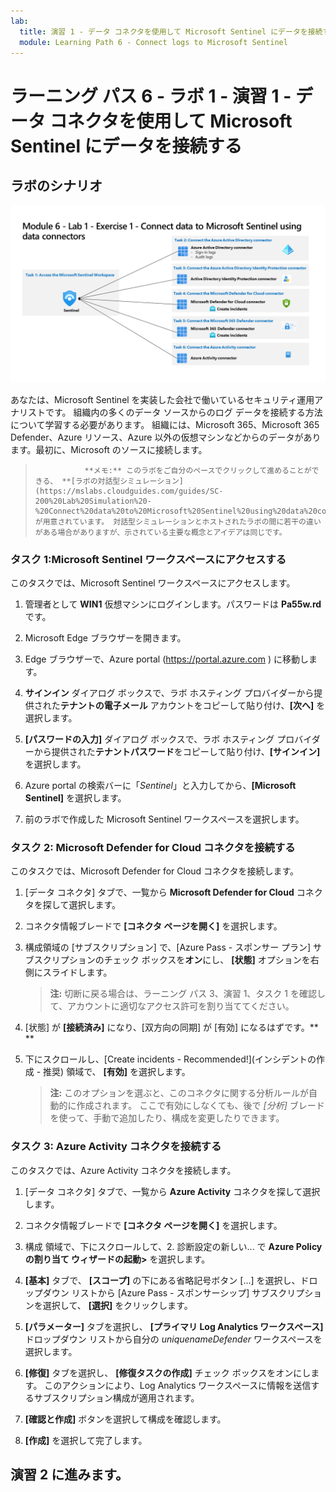```yaml
---
lab:
  title: 演習 1 - データ コネクタを使用して Microsoft Sentinel にデータを接続する
  module: Learning Path 6 - Connect logs to Microsoft Sentinel
---
```


# ラーニング パス 6 - ラボ 1 - 演習 1 - データ コネクタを使用して Microsoft Sentinel にデータを接続する

## ラボのシナリオ

![ラボの概要。](../Media/SC-200-Lab_Diagrams_Mod6_L1_Ex1.png)

あなたは、Microsoft Sentinel を実装した会社で働いているセキュリティ運用アナリストです。 組織内の多くのデータ ソースからのログ データを接続する方法について学習する必要があります。 組織には、Microsoft 365、Microsoft 365 Defender、Azure リソース、Azure 以外の仮想マシンなどからのデータがあります。最初に、Microsoft のソースに接続します。

>                **メモ:** このラボをご自分のペースでクリックして進めることができる、 **[ラボの対話型シミュレーション](https://mslabs.cloudguides.com/guides/SC-200%20Lab%20Simulation%20-%20Connect%20data%20to%20Microsoft%20Sentinel%20using%20data%20connectors)** が用意されています。 対話型シミュレーションとホストされたラボの間に若干の違いがある場合がありますが、示されている主要な概念とアイデアは同じです。 


### タスク 1:Microsoft Sentinel ワークスペースにアクセスする

このタスクでは、Microsoft Sentinel ワークスペースにアクセスします。

1. 管理者として **WIN1** 仮想マシンにログインします。パスワードは **Pa55w.rd** です。  

1. Microsoft Edge ブラウザーを開きます。

1. Edge ブラウザーで、Azure portal (https://portal.azure.com ) に移動します。

1. **サインイン** ダイアログ ボックスで、ラボ ホスティング プロバイダーから提供された**テナントの電子メール** アカウントをコピーして貼り付け、**[次へ]** を選択します。

1. **[パスワードの入力]** ダイアログ ボックスで、ラボ ホスティング プロバイダーから提供された**テナントパスワード**をコピーして貼り付け、**[サインイン]** を選択します。

1. Azure portal の検索バーに「*Sentinel*」と入力してから、**[Microsoft Sentinel]** を選択します。

1. 前のラボで作成した Microsoft Sentinel ワークスペースを選択します。


### タスク 2: Microsoft Defender for Cloud コネクタを接続する

このタスクでは、Microsoft Defender for Cloud コネクタを接続します。

1. [データ コネクタ] タブで、一覧から **Microsoft Defender for Cloud** コネクタを探して選択します。

1. コネクタ情報ブレードで **[コネクタ ページを開く]** を選択します。

1. 構成領域の [サブスクリプション] で、[Azure Pass - スポンサー プラン] サブスクリプションのチェック ボックスを**オン**にし、 **[状態]** オプションを右側にスライドします。

    >**注:** 切断に戻る場合は、ラーニング パス 3、演習 1、タスク 1 を確認して、アカウントに適切なアクセス許可を割り当ててください。

1. [状態] が **[接続済み]** になり、[双方向の同期] が [有効] になるはずです。** **

1. 下にスクロールし、[Create incidents - Recommended!](インシデントの作成 - 推奨) 領域で、 **[有効]** を選択します。 

    >**注:** このオプションを選ぶと、このコネクタに関する分析ルールが自動的に作成されます。 ここで有効にしなくても、後で *[分析]* ブレードを使って、手動で追加したり、構成を変更したりできます。


### タスク 3: Azure Activity コネクタを接続する

このタスクでは、Azure Activity コネクタを接続します。

1. [データ コネクタ] タブで、一覧から **Azure Activity** コネクタを探して選択します。

1. コネクタ情報ブレードで **[コネクタ ページを開く]** を選択します。

1. 構成 領域で、下にスクロールして、2. 診断設定の新しい... で **Azure Policy の割り当て ウィザードの起動>** を選択します。

1. **[基本]** タブで、 **[スコープ]** の下にある省略記号ボタン [...] を選択し、ドロップダウン リストから [Azure Pass - スポンサーシップ] サブスクリプションを選択して、 **[選択]** をクリックします。

1. **[パラメーター]** タブを選択し、 **[プライマリ Log Analytics ワークスペース]** ドロップダウン リストから自分の *uniquenameDefender* ワークスペースを選択します。

1. **[修復]** タブを選択し、 **[修復タスクの作成]** チェック ボックスをオンにします。 このアクションにより、Log Analytics ワークスペースに情報を送信するサブスクリプション構成が適用されます。

1. **[確認と作成]** ボタンを選択して構成を確認します。

1. **[作成]** を選択して完了します。

## 演習 2 に進みます。
